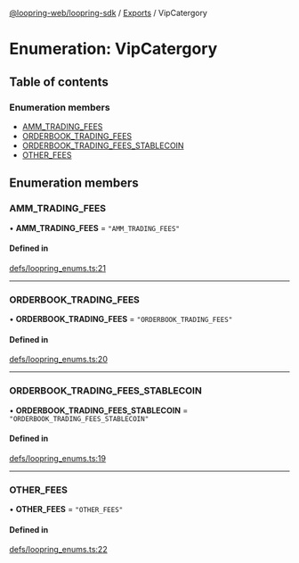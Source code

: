 [@loopring-web/loopring-sdk](../README.md) / [Exports](../modules.md) / VipCatergory

# Enumeration: VipCatergory

## Table of contents

### Enumeration members

- [AMM\_TRADING\_FEES](VipCatergory.md#amm_trading_fees)
- [ORDERBOOK\_TRADING\_FEES](VipCatergory.md#orderbook_trading_fees)
- [ORDERBOOK\_TRADING\_FEES\_STABLECOIN](VipCatergory.md#orderbook_trading_fees_stablecoin)
- [OTHER\_FEES](VipCatergory.md#other_fees)

## Enumeration members

### AMM\_TRADING\_FEES

• **AMM\_TRADING\_FEES** = `"AMM_TRADING_FEES"`

#### Defined in

[defs/loopring_enums.ts:21](https://github.com/Loopring/loopring_sdk/blob/ee2acc4/src/defs/loopring_enums.ts#L21)

___

### ORDERBOOK\_TRADING\_FEES

• **ORDERBOOK\_TRADING\_FEES** = `"ORDERBOOK_TRADING_FEES"`

#### Defined in

[defs/loopring_enums.ts:20](https://github.com/Loopring/loopring_sdk/blob/ee2acc4/src/defs/loopring_enums.ts#L20)

___

### ORDERBOOK\_TRADING\_FEES\_STABLECOIN

• **ORDERBOOK\_TRADING\_FEES\_STABLECOIN** = `"ORDERBOOK_TRADING_FEES_STABLECOIN"`

#### Defined in

[defs/loopring_enums.ts:19](https://github.com/Loopring/loopring_sdk/blob/ee2acc4/src/defs/loopring_enums.ts#L19)

___

### OTHER\_FEES

• **OTHER\_FEES** = `"OTHER_FEES"`

#### Defined in

[defs/loopring_enums.ts:22](https://github.com/Loopring/loopring_sdk/blob/ee2acc4/src/defs/loopring_enums.ts#L22)
